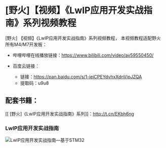 [](index)

# [野火]【视频】《LwIP应用开发实战指南》系列视频教程
[野火] 【视频】《LwIP应用开发实战指南》系列视频教程，
本视频教程适配野火所有M4/M7开发板：
- 哔哩哔哩在线播放链接：https://www.bilibili.com/video/av59550450/

- 百度云链接：
    * 链接：https://pan.baidu.com/s/1-ieiCPEYdvhxXdnVipJZQA 
    * 提取码：u9u8 

## 配套书籍：
  [[ [野火]《LwIP应用开发实战指南》系列]]：<http://t.cn/EKbh6ng>

### LwIP应用开发实战指南
![LwIP应用开发实战指南—基于STM32](https://raw.githubusercontent.com/wiki/Embdefire/products/images/野火开源图书专栏/LwIP应用开发实战指南—基于STM32.jpg)


